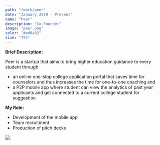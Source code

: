```yaml
---
path: "/work/peer"
date: "January 2019 - Present"
name: "Peer"
description: "Co-Founder"
image: "peer.png"
color: "#ed8a82"
size: "75%"
---
```

__Brief Description:__

Peer is a startup that aims to bring higher education guidance to every student through 
- an online one-stop college application portal that saves time for counselors and thus increases the time for one-to-one coaching and
- a P2P mobile app where student can view the analytics of past year applicants and get connected to a current college student for suggestion

__My Role:__

- Development of the mobile app
- Team recruitment
- Production of pitch decks

![](https://scontent-iad3-1.xx.fbcdn.net/v/t1.0-9/53795371_2294139840864203_4565662995719389184_o.jpg?_nc_cat=100&_nc_ht=scontent-iad3-1.xx&oh=4a535fa1a7d6cb3d5904dc7a8fb08608&oe=5CDD6FC5)